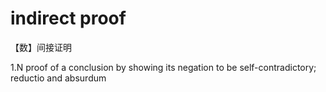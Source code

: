# indirect proof

【数】间接证明

1.N proof of a conclusion by showing its negation to be self-contradictory; reductio and absurdum